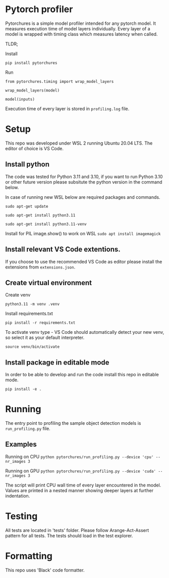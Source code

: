 # Pytorch profiler
Pytorchures is a simple model profiler intended for any pytorch model. 
It measures execution time of model layers individually. Every layer of a model is wrapped with timing class which measures latency when called.

TLDR;

Install
```
pip install pytorchures
```

Run
```
from pytorchures.timing import wrap_model_layers

wrap_model_layers(model)

model(inputs)
```

Execution time of every layer is stored in ```profiling.log``` file.

# Setup

This repo was developed under WSL 2 running Ubuntu 20.04 LTS. The editor of choice is VS Code. 

## Install python 

The code was tested for Python 3.11 and 3.10, if you want to run Python 3.10 or other future version please subsitute the python version in the command below.

In case of running new WSL below are required packages and commands.

```sudo apt-get update```

```sudo apt-get install python3.11```

```sudo apt-get install python3.11-venv```

Install for PIL image.show() to work on WSL
```sudo apt install imagemagick```

## Install relevant VS Code extentions.

If you choose to use the recommended VS Code as editor please install the extensions from  ```extensions.json```.

## Create virtual environment

Create venv 

```python3.11 -m venv .venv```

Install requirements.txt

```pip install -r requirements.txt```

To activate venv type - VS Code should automatically detect your new venv, so select it as your default interpreter.

```source venv/bin/activate```

## Install package in editable mode

In order to be able to develop and run the code install this repo in editable mode.

```pip install -e .```

# Running

The entry point to profiling the sample object detection models is 
```run_profiling.py``` file.

## Examples

Running on CPU
```python pytorchures/run_profiling.py --device 'cpu' --nr_images 3```

Running on GPU
```python pytorchures/run_profiling.py --device 'cuda' --nr_images 3```

The script will print CPU wall time of every layer encountered in the model.
Values are printed in a nested manner showing deeper layers at further indentation.

# Testing

All tests are located in 'tests' folder. Please follow Arange-Act-Assert pattern for all tests.
The tests should load in the test explorer.

# Formatting

This repo uses 'Black' code formatter.
